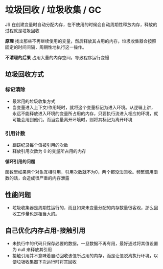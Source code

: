 # 垃圾回收 / 垃圾收集 / GC
JS 在创建变量时自动分配内存，在不使用的时候会自动周期性释放内存，释放的过程就是垃圾回收

**原理**
找出那些不再继续使用的变量，然后释放其占用的内存，垃圾收集器会按照固定的时间间隔，周期性地执行这一操作。

**不清理的后果**
占用大量的内存空间，导致程序运行变慢

## 垃圾回收方式
### 标记清除
- 最常用的垃圾收集方式
- 当变量进入上下文/作用域时，就将这个变量标记为进入环境。从逻辑上讲，永远不能释放进入环境的变量所占用的内存，只要执行流进入相应的环境，就可能会用到他们。而当变量离开环境时，则将其标记为离开环境

### 引用计数
- 跟踪纪录每个值被引用的次数
- 释放引用次数为 0 的变量所占用的内存
 
**循环引用的问题**

函数里如果两个对象互相引用，引用次数就不为0，两个都没法回收。频繁调用函数的话，会造成很严重的内存泄露

## 性能问题
- 垃圾收集器是周期性运行的，而且如果未变量分配的内存数量很客观，那么回收工作量也是相当大的。

## 自己优化内存占用-接触引用
- 未执行中的代码只保存必要的数据，一旦数据不再有用，最好通过将其值设置为 null 来释放其引用
- 接触引用并不意味着自动回收该值所占用的内存，而是让值脱离执行环境，以便垃圾收集器下次运行时将其回收
